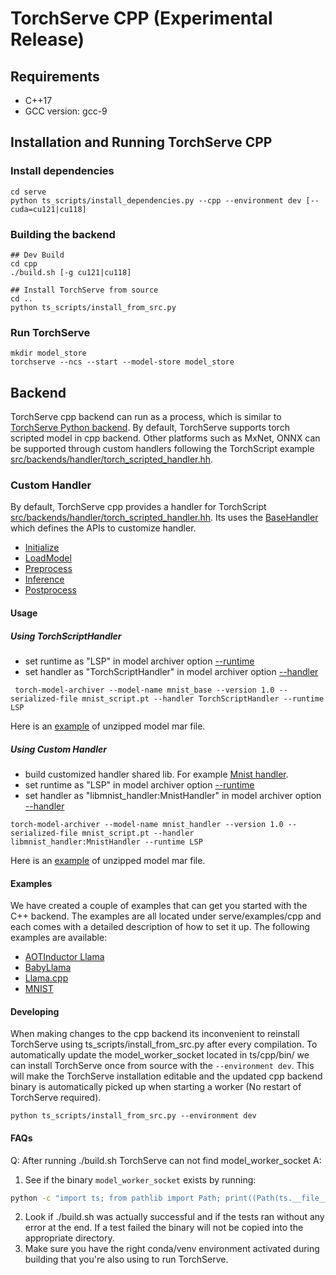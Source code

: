 # TorchServe CPP (Experimental Release)
## Requirements
* C++17
* GCC version: gcc-9
## Installation and Running TorchServe CPP

### Install dependencies
```
cd serve
python ts_scripts/install_dependencies.py --cpp --environment dev [--cuda=cu121|cu118]
```
### Building the backend
```
## Dev Build
cd cpp
./build.sh [-g cu121|cu118]

## Install TorchServe from source
cd ..
python ts_scripts/install_from_src.py
```
### Run TorchServe
```
mkdir model_store
torchserve --ncs --start --model-store model_store
```
## Backend
TorchServe cpp backend can run as a process, which is similar to [TorchServe Python backend](https://github.com/pytorch/serve/tree/master/ts). By default, TorchServe supports torch scripted model in cpp backend. Other platforms such as MxNet, ONNX can be supported through custom handlers following the TorchScript example [src/backends/handler/torch_scripted_handler.hh](https://github.com/pytorch/serve/blob/master/cpp/src/backends/handler/torch_scripted_handler.hh).
### Custom Handler
By default, TorchServe cpp provides a handler for TorchScript [src/backends/handler/torch_scripted_handler.hh](https://github.com/pytorch/serve/blob/master/cpp/src/backends/handler/torch_scripted_handler.hh). Its uses the [BaseHandler](https://github.com/pytorch/serve/blob/master/cpp/src/backends/handler/base_handler.hh) which defines the APIs to customize handler.
* [Initialize](https://github.com/pytorch/serve/blob/ba8f96a6e68ca7f63b55d72a21aad364334e4d8e/cpp/src/backends/handler/base_handler.hh#L34)
* [LoadModel](https://github.com/pytorch/serve/blob/ba8f96a6e68ca7f63b55d72a21aad364334e4d8e/cpp/src/backends/handler/base_handler.hh#L41)
* [Preprocess](https://github.com/pytorch/serve/blob/ba8f96a6e68ca7f63b55d72a21aad364334e4d8e/cpp/src/backends/handler/base_handler.hh#L43)
* [Inference](https://github.com/pytorch/serve/blob/ba8f96a6e68ca7f63b55d72a21aad364334e4d8e/cpp/src/backends/handler/base_handler.hh#L49)
* [Postprocess](https://github.com/pytorch/serve/blob/ba8f96a6e68ca7f63b55d72a21aad364334e4d8e/cpp/src/backends/handler/base_handler.hh#L55)
#### Usage
##### Using TorchScriptHandler
* set runtime as "LSP" in model archiver option [--runtime](https://github.com/pytorch/serve/tree/master/model-archiver#arguments)
* set handler as "TorchScriptHandler" in model archiver option [--handler](https://github.com/pytorch/serve/tree/master/model-archiver#arguments)
```
 torch-model-archiver --model-name mnist_base --version 1.0 --serialized-file mnist_script.pt --handler TorchScriptHandler --runtime LSP
```
Here is an [example](https://github.com/pytorch/serve/tree/master/cpp/test/resources/examples/mnist/base_handler) of unzipped model mar file.
##### Using Custom Handler
* build customized handler shared lib. For example [Mnist handler](https://github.com/pytorch/serve/blob/cpp_backend/cpp/src/examples/image_classifier/mnist).
* set runtime as "LSP" in model archiver option [--runtime](https://github.com/pytorch/serve/tree/master/model-archiver#arguments)
* set handler as "libmnist_handler:MnistHandler" in model archiver option [--handler](https://github.com/pytorch/serve/tree/master/model-archiver#arguments)
```
torch-model-archiver --model-name mnist_handler --version 1.0 --serialized-file mnist_script.pt --handler libmnist_handler:MnistHandler --runtime LSP
```
Here is an [example](https://github.com/pytorch/serve/tree/master/cpp/test/resources/examples/mnist/mnist_handler) of unzipped model mar file.

#### Examples
We have created a couple of examples that can get you started with the C++ backend.
The examples are all located under serve/examples/cpp and each comes with a detailed description of how to set it up.
The following examples are available:
* [AOTInductor Llama](../examples/cpp/aot_inductor/llama2/)
* [BabyLlama](../examples/cpp/babyllama/)
* [Llama.cpp](../examples/cpp/llamacpp/)
* [MNIST](../examples/cpp/mnist/)

#### Developing
When making changes to the cpp backend its inconvenient to reinstall TorchServe using ts_scripts/install_from_src.py after every compilation.
To automatically update the model_worker_socket located in ts/cpp/bin/ we can install TorchServe once from source with the `--environment dev`.
This will make the TorchServe installation editable and the updated cpp backend binary is automatically picked up when starting a worker (No restart of TorchServe required).
```
python ts_scripts/install_from_src.py --environment dev
```

#### FAQs
Q: After running ./build.sh TorchServe can not find model_worker_socket
A:
1. See if the binary `model_worker_socket` exists by running:
```bash
python -c "import ts; from pathlib import Path; print((Path(ts.__file__).parent / 'cpp/bin/model_worker_socket').exists())
```
2. Look if ./build.sh was actually successful and if the tests ran without any error at the end. If a test failed the binary will not be copied into the appropriate directory.
3. Make sure you have the right conda/venv environment activated during building that you're also using to run TorchServe.
